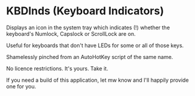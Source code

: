 # KBDInds (Keyboard Indicators)

Displays an icon in the system tray which indicates (!) whether the keyboard's Numlock, Capslock or ScrollLock are on.

Useful for keyboards that don't have LEDs for some or all of those keys.

Shamelessly pinched from an AutoHotKey script of the same name.

No licence restrictions. It's yours. Take it.

If you need a build of this application, let mw know and I'll happily provide one for you.
 
